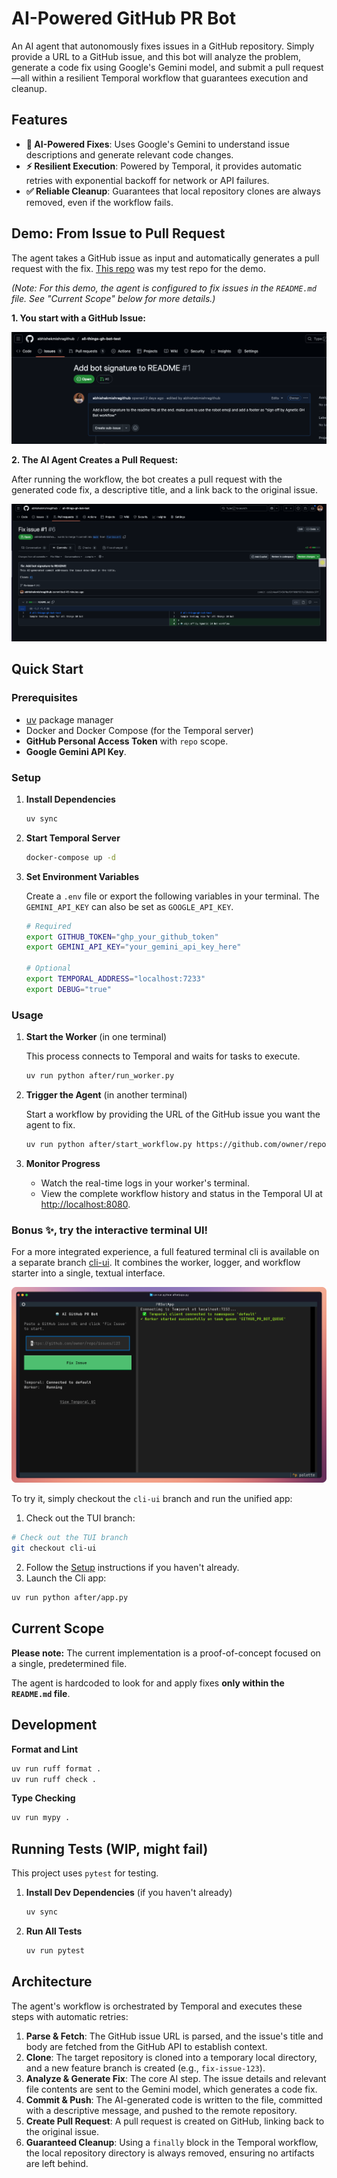 # AI-Powered GitHub PR Bot

An AI agent that autonomously fixes issues in a GitHub repository. Simply provide a URL to a GitHub issue, and this bot will analyze the problem, generate a code fix using Google's Gemini model, and submit a pull request—all within a resilient Temporal workflow that guarantees execution and cleanup.

## Features

- **🤖 AI-Powered Fixes**: Uses Google's Gemini to understand issue descriptions and generate relevant code changes.
- **⚡ Resilient Execution**: Powered by Temporal, it provides automatic retries with exponential backoff for network or API failures.
- **✅ Reliable Cleanup**: Guarantees that local repository clones are always removed, even if the workflow fails.

## Demo: From Issue to Pull Request

The agent takes a GitHub issue as input and automatically generates a pull request with the fix. [This repo](https://github.com/abhishekmishragithub/all-things-gh-bot-test) was my test repo for the demo.

*(Note: For this demo, the agent is configured to fix issues in the `README.md` file. See "Current Scope" below for more details.)*

**1. You start with a GitHub Issue:**

![A GitHub issue describing a bug or a required change](./assets/issue.png)

**2. The AI Agent Creates a Pull Request:**

After running the workflow, the bot creates a pull request with the generated code fix, a descriptive title, and a link back to the original issue.

![A Pull Request generated by the AI bot, showing the code changes](./assets/pull_request.png)

## Quick Start

### Prerequisites

-   [uv](https://github.com/astral-sh/uv) package manager
-   Docker and Docker Compose (for the Temporal server)
-   **GitHub Personal Access Token** with `repo` scope.
-   **Google Gemini API Key**.

### Setup

1.  **Install Dependencies**

    ```bash
    uv sync
    ```

2.  **Start Temporal Server**

    ```bash
    docker-compose up -d
    ```

3.  **Set Environment Variables**

    Create a `.env` file or export the following variables in your terminal. The `GEMINI_API_KEY` can also be set as `GOOGLE_API_KEY`.

    ```bash
    # Required
    export GITHUB_TOKEN="ghp_your_github_token"
    export GEMINI_API_KEY="your_gemini_api_key_here"

    # Optional
    export TEMPORAL_ADDRESS="localhost:7233"
    export DEBUG="true"
    ```

### Usage

1.  **Start the Worker** (in one terminal)

    This process connects to Temporal and waits for tasks to execute.

    ```bash
    uv run python after/run_worker.py
    ```

2.  **Trigger the Agent** (in another terminal)

    Start a workflow by providing the URL of the GitHub issue you want the agent to fix.

    ```bash
    uv run python after/start_workflow.py https://github.com/owner/repo/issues/123
    ```

3.  **Monitor Progress**

    -   Watch the real-time logs in your worker's terminal.
    -   View the complete workflow history and status in the Temporal UI at [http://localhost:8080](http://localhost:8080).

### Bonus ✨, try the interactive terminal UI!

For a more integrated experience, a full featured terminal cli is available on a separate branch [cli-ui](https://github.com/abhishekmishragithub/temporal-task/tree/cli-ui). It combines the worker, logger, and workflow starter into a single, textual interface.

![Screenshot of the new Textual TUI for the bot](./assets/terminal_ui.png)

To try it, simply checkout the `cli-ui` branch and run the unified app:

1. Check out the TUI branch:

```bash
# Check out the TUI branch
git checkout cli-ui
```
2. Follow the [Setup](#quick-start) instructions if you haven't already.
3. Launch the Cli app:
```bash
uv run python after/app.py
```

## Current Scope

**Please note:** The current implementation is a proof-of-concept focused on a single, predetermined file.

The agent is hardcoded to look for and apply fixes **only within the `README.md` file**.

## Development

**Format and Lint**

```bash
uv run ruff format .
uv run ruff check .
```

**Type Checking**

```bash
uv run mypy .
```

## Running Tests (WIP, might fail)

This project uses `pytest` for testing.

1.  **Install Dev Dependencies** (if you haven't already)

    ```bash
    uv sync
    ```

2.  **Run All Tests**

    ```bash
    uv run pytest
    ```

## Architecture

The agent's workflow is orchestrated by Temporal and executes these steps with automatic retries:

1.  **Parse & Fetch**: The GitHub issue URL is parsed, and the issue's title and body are fetched from the GitHub API to establish context.
2.  **Clone**: The target repository is cloned into a temporary local directory, and a new feature branch is created (e.g., `fix-issue-123`).
3.  **Analyze & Generate Fix**: The core AI step. The issue details and relevant file contents are sent to the Gemini model, which generates a code fix.
4.  **Commit & Push**: The AI-generated code is written to the file, committed with a descriptive message, and pushed to the remote repository.
5.  **Create Pull Request**: A pull request is created on GitHub, linking back to the original issue.
6.  **Guaranteed Cleanup**: Using a `finally` block in the Temporal workflow, the local repository directory is always removed, ensuring no artifacts are left behind.
